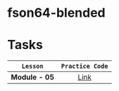 # fson64-blended

# Tasks

|    `Lesson`     |                               `Practice Code`                               |
| :-------------: | :-------------------------------------------------------------------------: |
| **Module - 05** | [Link](https://github.com/pavlo-sheremet-dev/fson64-blended/tree/module-05) |
